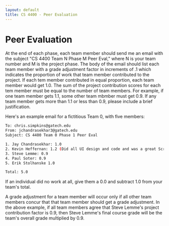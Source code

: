 ```yaml
---
layout: default
title: CS 4400 - Peer Evaluation
---
```


# Peer Evaluation

At the end of each phase, each team member should send me an email with the subject "CS 4400 Team N Phase M Peer Eval," where N is your team number and M is the project phase. The body of the email should list each team member with a grade adjustment factor in increments of .1 which indicates the proportion of work that team member contributed to the project. If each tem member contributed in equal proportion, each team member would get 1.0. The sum of the project contribution scores for each tem member must be equal to the number of team members. For example, if one team member gets 1.1, some other team mbmber must get 0.9. If any team member gets more than 1.1 or less than 0.9, please include a brief justification.

Here's an example email for a fictitious Team 0, with five members:

```sh
To: chris.simpkins@gatech.edu
From: jchandrasekhar3@gatech.edu
Subject: CS 4400 Team 0 Phase 1 Peer Eval

1. Jay Chandrasekhar: 1.0
2. Kevin Heffernan: 1.2 (Did all UI design and code and was a great Scrum Master)
3. Steve Lemme: 0.9
4. Paul Soter: 0.9
5. Erik Stolhanske 1.0

Total: 5.0
```

If an individual did no work at all, give them a 0.0 and subtract 1.0 from your team's total.

A grade adjustment for a team member will occur only if all other team members concur that that team member should get a grade adjustment. In the above example, if all team members agree that Steve Lemme's project contribution factor is 0.9, then Steve Lemme's final course grade will be the team's overall grade multiplied by 0.9.